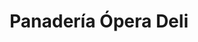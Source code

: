 ---
title: "Panadería Ópera Deli"
url: /caracas/panaderia-opera-deli-av-presidente-medina/
shop: Bäckerei
---